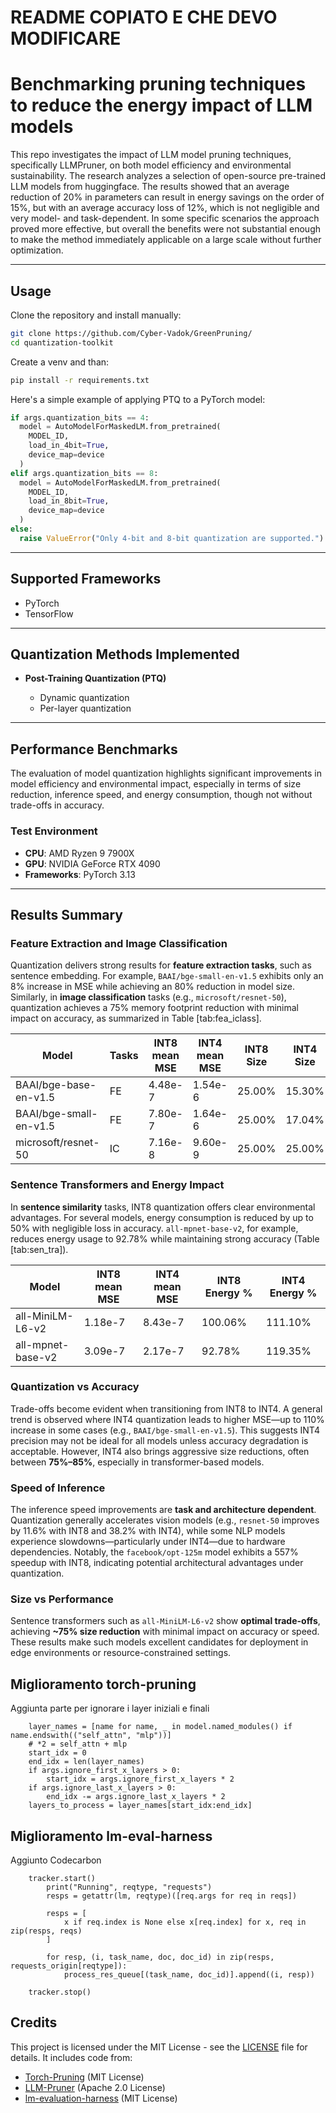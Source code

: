 # README COPIATO E CHE DEVO MODIFICARE

# Benchmarking pruning techniques to reduce the energy impact of LLM models

This repo investigates the impact of LLM model pruning techniques, specifically LLMPruner, on both model efficiency and environmental sustainability. The research analyzes a selection of open-source pre-trained LLM models from huggingface. The results showed that an average reduction of 20\% in parameters can result in energy savings on the order of 15\%, but with an average accuracy loss of 12\%, which is not negligible and very model- and task-dependent. In some specific scenarios the approach proved more effective, but overall the benefits were not substantial enough to make the method immediately applicable on a large scale without further optimization.

---

## Usage

Clone the repository and install manually:

```bash
git clone https://github.com/Cyber-Vadok/GreenPruning/
cd quantization-toolkit
```

Create a venv and than:

```bash
pip install -r requirements.txt
```

Here's a simple example of applying PTQ to a PyTorch model:

```python
if args.quantization_bits == 4:
  model = AutoModelForMaskedLM.from_pretrained(
    MODEL_ID,
    load_in_4bit=True,
    device_map=device
  )
elif args.quantization_bits == 8:
  model = AutoModelForMaskedLM.from_pretrained(
    MODEL_ID,
    load_in_8bit=True,
    device_map=device
  )
else:
  raise ValueError("Only 4-bit and 8-bit quantization are supported.")
```

---

## Supported Frameworks

* PyTorch
* TensorFlow

---

## Quantization Methods Implemented

* **Post-Training Quantization (PTQ)**

  * Dynamic quantization
  * Per-layer quantization

---

## Performance Benchmarks

The evaluation of model quantization highlights significant improvements in model efficiency and environmental impact, especially in terms of size reduction, inference speed, and energy consumption, though not without trade-offs in accuracy.

### Test Environment

* **CPU**: AMD Ryzen 9 7900X
* **GPU**: NVIDIA GeForce RTX 4090
* **Frameworks**: PyTorch 3.13

---

## Results Summary

### Feature Extraction and Image Classification

Quantization delivers strong results for **feature extraction tasks**, such as sentence embedding. For example, `BAAI/bge-small-en-v1.5` exhibits only an 8% increase in MSE while achieving an 80% reduction in model size. Similarly, in **image classification** tasks (e.g., `microsoft/resnet-50`), quantization achieves a 75% memory footprint reduction with minimal impact on accuracy, as summarized in Table \[tab\:fea\_iclass].

| Model                  | Tasks | INT8 mean MSE | INT4 mean MSE | INT8 Size | INT4 Size |
| ---------------------- | ----- | ------------- | ------------- | --------- | --------- |
| BAAI/bge-base-en-v1.5  | FE    | 4.48e-7       | 1.54e-6       | 25.00%    | 15.30%    |
| BAAI/bge-small-en-v1.5 | FE    | 7.80e-7       | 1.64e-6       | 25.00%    | 17.04%    |
| microsoft/resnet-50    | IC    | 7.16e-8       | 9.60e-9       | 25.00%    | 25.00%    |

### Sentence Transformers and Energy Impact

In **sentence similarity** tasks, INT8 quantization offers clear environmental advantages. For several models, energy consumption is reduced by up to 50% with negligible loss in accuracy. `all-mpnet-base-v2`, for example, reduces energy usage to 92.78% while maintaining strong accuracy (Table \[tab\:sen\_tra]).

| Model             | INT8 mean MSE | INT4 mean MSE | INT8 Energy % | INT4 Energy % |
| ----------------- | ------------- | ------------- | ------------- | ------------- |
| all-MiniLM-L6-v2  | 1.18e-7       | 8.43e-7       | 100.06%       | 111.10%       |
| all-mpnet-base-v2 | 3.09e-7       | 2.17e-7       | 92.78%        | 119.35%       |

### Quantization vs Accuracy

Trade-offs become evident when transitioning from INT8 to INT4. A general trend is observed where INT4 quantization leads to higher MSE—up to 110% increase in some cases (e.g., `BAAI/bge-small-en-v1.5`). This suggests INT4 precision may not be ideal for all models unless accuracy degradation is acceptable. However, INT4 also brings aggressive size reductions, often between **75%–85%**, especially in transformer-based models.

### Speed of Inference

The inference speed improvements are **task and architecture dependent**. Quantization generally accelerates vision models (e.g., `resnet-50` improves by 11.6% with INT8 and 38.2% with INT4), while some NLP models experience slowdowns—particularly under INT4—due to hardware dependencies. Notably, the `facebook/opt-125m` model exhibits a 557% speedup with INT8, indicating potential architectural advantages under quantization.

### Size vs Performance

Sentence transformers such as `all-MiniLM-L6-v2` show **optimal trade-offs**, achieving **\~75% size reduction** with minimal impact on accuracy or speed. These results make such models excellent candidates for deployment in edge environments or resource-constrained settings.


## Miglioramento torch-pruning
Aggiunta parte per ignorare i layer iniziali e finali
```
    layer_names = [name for name, _ in model.named_modules() if name.endswith(("self_attn", "mlp"))]
    # *2 = self_attn + mlp
    start_idx = 0
    end_idx = len(layer_names)
    if args.ignore_first_x_layers > 0:
        start_idx = args.ignore_first_x_layers * 2
    if args.ignore_last_x_layers > 0:
        end_idx -= args.ignore_last_x_layers * 2
    layers_to_process = layer_names[start_idx:end_idx]
```

## Miglioramento lm-eval-harness
Aggiunto Codecarbon

```
    tracker.start()
        print("Running", reqtype, "requests")
        resps = getattr(lm, reqtype)([req.args for req in reqs])
        
        resps = [
            x if req.index is None else x[req.index] for x, req in zip(resps, reqs)
        ]

        for resp, (i, task_name, doc, doc_id) in zip(resps, requests_origin[reqtype]):
            process_res_queue[(task_name, doc_id)].append((i, resp))

    tracker.stop()
```

## Credits
This project is licensed under the MIT License - see the [LICENSE](LICENSE) file for details. 
It includes code from:
 * [Torch-Pruning](https://github.com/VainF/Torch-Pruning) (MIT License)
 * [LLM-Pruner](https://github.com/horseee/LLM-Pruner) (Apache 2.0 License)
 * [lm-evaluation-harness](https://github.com/EleutherAI/lm-evaluation-harness) (MIT License)

